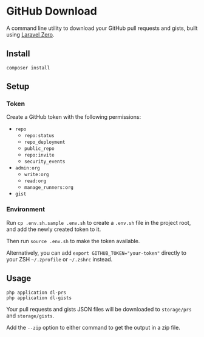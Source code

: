# GitHub Download

A command line utility to download your GitHub pull requests and gists, built using [Laravel Zero](https://laravel-zero.com/).

## Install

```
composer install
```

## Setup

### Token

Create a GitHub token with the following permissions:

* `repo`
    * `repo:status`
    * `repo_deployment`
    * `public_repo`
    * `repo:invite`
    * `security_events`
* `admin:org`
    * `write:org`
    * `read:org`
    * `manage_runners:org`
* `gist`

### Environment

Run `cp .env.sh.sample .env.sh` to create a `.env.sh` file in the project root, and add the newly created token to it.

Then run `source .env.sh` to make the token available.

Alternatively, you can add `export GITHUB_TOKEN="your-token"` directly to your ZSH `~/.zprofile` or `~/.zshrc` instead.

## Usage

```
php application dl-prs
php application dl-gists
```

Your pull requests and gists JSON files will be downloaded to `storage/prs` and `storage/gists`.

Add the `--zip` option to either command to get the output in a zip file.
